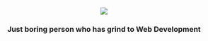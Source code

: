 <h1 align="center">
 <img src="https://readme-typing-svg.herokuapp.com?font=Righteous&size=35&center=true&vCenter=true&width=500&heigh=70&duration=4000&lines=Hi+There!+👋;I'm+Ahmad+Fadilah!;"/>
</h1>

<h3 align="center">Just boring person who has grind to Web Development</h3>

<br/>
